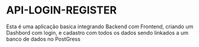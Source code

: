 # API-LOGIN-REGISTER
Esta é uma aplicação basica integrando Backend com Frontend, criando um Dashbord com login, e cadastro com todos os dados sendo linkados a um banco de dados no PostGress
